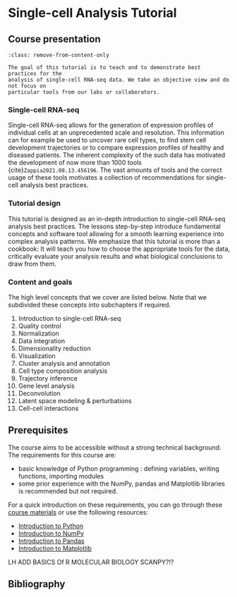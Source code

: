 # Single-cell Analysis Tutorial

## Course presentation

```{admonition} Welcome!
:class: remove-from-content-only

The goal of this tutorial is to teach and to demonstrate best practices for the 
analysis of single-cell RNA-seq data. We take an objective view and do not focus on
particular tools from our labs or collaborators.
```

### Single-cell RNA-seq

Single-cell RNA-seq allows for the generation of expression profiles of individual cells at an unprecedented scale and resolution.
This information can for example be used to uncover rare cell types, to find stem cell development trajectories or to compare expression profiles of healthy and diseased patients. The inherent complexity of the such data has motivated the development of now more than 1000 tools {cite}`Zappia2021.08.13.456196`. The vast amounts of tools and the correct usage of these tools motivates a collection of recommendations for single-cell analysis best practices.

### Tutorial design

This tutorial is designed as an in-depth introduction to single-cell RNA-seq analysis best practices.
The lessons step-by-step introduce fundamental concepts and software tool allowing for a smooth learning experience into complex analysis patterns.
We emphasize that this tutorial is more than a cookbook: It will teach you how to choose the appropriate tools for the data, critically evaluate your analysis results and what biological conclusions to draw from them.

### Content and goals

The high level concepts that we cover are listed below. Note that we subdivided these concepts into subchapters if required.

1. Introduction to single-cell RNA-seq
2. Quality control
3. Normalization
4. Data integration
5. Dimensionality reduction
6. Visualization
7. Cluster analysis and annotation
8. Cell type composition analysis
9. Trajectory inference
10. Gene level analysis
11. Deconvolution
12. Latent space modeling & perturbations
13. Cell-cell interactions

## Prerequisites

The course aims to be accessible without a strong technical background. The
requirements for this course are:

- basic knowledge of Python programming : defining variables, writing
  functions, importing modules
- some prior experience with the NumPy, pandas and Matplotlib libraries is
  recommended but not required.

For a quick introduction on these requirements, you can go through these
[course materials](http://swcarpentry.github.io/python-novice-gapminder/)
or use the following resources:

- [Introduction to Python](https://scipy-lectures.org/intro/language/python_language.html)
- [Introduction to NumPy](https://sebastianraschka.com/blog/2020/numpy-intro.html)
- [Introduction to Pandas](https://pandas.pydata.org/docs/user_guide/10min.html)
- [Introduction to Matplotlib](https://sebastianraschka.com/blog/2020/numpy-intro.html#410-matplotlib)

LH ADD BASICS Of 
R
MOLECULAR BIOLOGY
SCANPY?!?

## Bibliography

```{bibliography}
```
